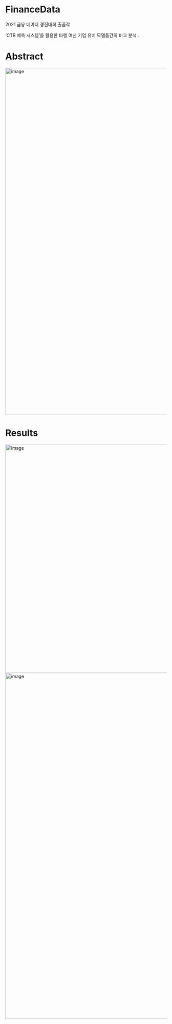 # FinanceData

2021 금융 데이터 경진대회 출품작

‘CTR 예측 시스템’을 활용한 타행 여신 기업 유치 모델들간의 비교 분석
.
# Abstract

<img width="1079" alt="image" src="https://user-images.githubusercontent.com/76480887/220231034-ae36671e-c2d8-45c1-92bd-63243ec3280f.png">

# Results

<img width="710" alt="image" src="https://user-images.githubusercontent.com/76480887/220231506-628c3141-cfa3-45ef-b949-85cfb3a0eb6c.png">

<img width="1076" alt="image" src="https://user-images.githubusercontent.com/76480887/220231284-127b1944-66de-4796-b333-39335cdd7107.png">
